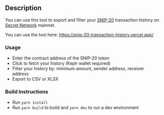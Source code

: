 ## Description
You can use this tool to export and filter your [SNIP-20](https://github.com/SecretFoundation/SNIPs/blob/master/SNIP-20.md) transaction history on [Secret Network](https://scrt.network) mainnet.

You can use the tool here: https://snip-20-transaction-history.vercel.app/

### Usage

- Enter the contract address of the SNIP-20 token
- Click to fetch your history (Keplr wallet required)
- Filter your history by: minimum amount, sender address, receiver address
- Export to CSV or XLSX

### Build Instructions

- Run `yarn install`
- Run `yarn build` to build and `yarn dev` to run a dev environment
